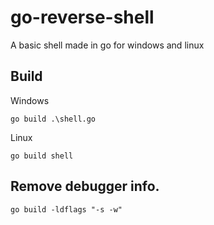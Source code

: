 # go-reverse-shell
A basic shell made in go for windows and linux


## Build

Windows

```
go build .\shell.go
```

Linux


```
go build shell
```

## Remove debugger info. 

```
go build -ldflags "-s -w"
```

